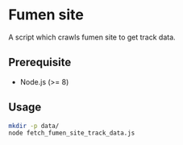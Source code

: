 # Fumen site

A script which crawls fumen site to get track data.


## Prerequisite

* Node.js (>= 8)


## Usage

```sh
mkdir -p data/
node fetch_fumen_site_track_data.js
```

